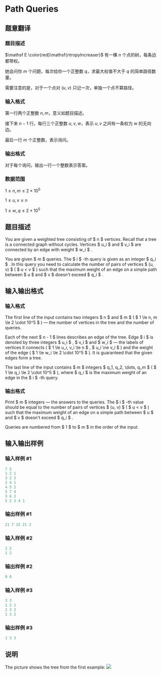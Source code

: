 # Path Queries

## 题意翻译

### 题目描述

$\mathsf E \color{red}\mathsf{ntropyIncreaser}$ 有一棵 $n$ 个点的树，每条边都带权。

她会问你 $m$ 个问题，每次给你一个正整数 $q$，求最大权值不大于 $q$ 的简单路径数量。

需要注意的是，对于一个点对 $(u,v)$ 只记一次，单独一个点不算路径。

### 输入格式

第一行两个正整数 $n,m$，意义如题目描述。

接下来 $n-1$ 行，每行三个正整数 $u,v,w$，表示 $u,v$ 之间有一条权为 $w$ 的无向边。

最后一行 $m$ 个正整数，表示询问。

### 输出格式

对于每个询问，输出一行一个整数表示答案。

### 数据范围

$1\le n,m \le 2\times10^5$

$1\le u,v \le n$

$1\le w,q \le 2\times 10^5$ 

## 题目描述

You are given a weighted tree consisting of $ n $ vertices. Recall that a tree is a connected graph without cycles. Vertices $ u_i $ and $ v_i $ are connected by an edge with weight $ w_i $ .

You are given $ m $ queries. The $ i $ -th query is given as an integer $ q_i $ . In this query you need to calculate the number of pairs of vertices $ (u, v) $ ( $ u < v $ ) such that the maximum weight of an edge on a simple path between $ u $ and $ v $ doesn't exceed $ q_i $ .

## 输入输出格式

### 输入格式

The first line of the input contains two integers $ n $ and $ m $ ( $ 1 \le n, m \le 2 \cdot 10^5 $ ) — the number of vertices in the tree and the number of queries.

Each of the next $ n - 1 $ lines describes an edge of the tree. Edge $ i $ is denoted by three integers $ u_i $ , $ v_i $ and $ w_i $ — the labels of vertices it connects ( $ 1 \le u_i, v_i \le n $ , $ u_i \ne v_i $ ) and the weight of the edge ( $ 1 \le w_i \le 2 \cdot 10^5 $ ). It is guaranteed that the given edges form a tree.

The last line of the input contains $ m $ integers $ q_1, q_2, \dots, q_m $ ( $ 1 \le q_i \le 2 \cdot 10^5 $ ), where $ q_i $ is the maximum weight of an edge in the $ i $ -th query.

### 输出格式

Print $ m $ integers — the answers to the queries. The $ i $ -th value should be equal to the number of pairs of vertices $ (u, v) $ ( $ u < v $ ) such that the maximum weight of an edge on a simple path between $ u $ and $ v $ doesn't exceed $ q_i $ .

Queries are numbered from $ 1 $ to $ m $ in the order of the input.

## 输入输出样例

### 输入样例 #1

```cpp
7 5
1 2 1
3 2 3
2 4 1
4 5 2
5 7 4
3 6 2
5 2 3 4 1

```
### 输出样例 #1

```cpp
21 7 15 21 3 

```
### 输入样例 #2

```cpp
1 2
1 2

```
### 输出样例 #2

```cpp
0 0 

```
### 输入样例 #3

```cpp
3 3
1 2 1
2 3 2
1 3 2

```
### 输出样例 #3

```cpp
1 3 3 

```
## 说明

The picture shows the tree from the first example: ![](https://cdn.luogu.com.cn/upload/vjudge_pic/CF1213G/eb1064d66ec1855496bdaabaa0e08f1a4cb01fac.png)

